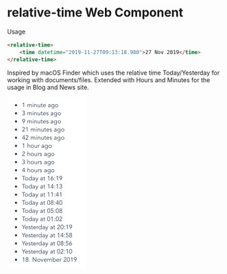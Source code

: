 # relative-time Web Component

Usage

```html
<relative-time>
    <time datetime="2019-11-27T09:13:18.980">27 Nov 2019</time>
</relative-time>
```

Inspired by macOS Finder which uses the relative time Today/Yesterday for working with documents/files. Extended with Hours and Minutes for the usage in Blog and News site.

![screenshot](screenshot.png)
